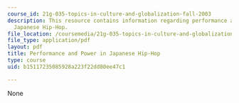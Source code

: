 ```yaml
---
course_id: 21g-035-topics-in-culture-and-globalization-fall-2003
description: This resource contains information regarding performance and power in
  Japanese Hip-Hop.
file_location: /coursemedia/21g-035-topics-in-culture-and-globalization-fall-2003/b15117235085928a223f22dd80ee47c1_MIT21G_035F03_l07.pdf
file_type: application/pdf
layout: pdf
title: Performance and Power in Japanese Hip-Hop
type: course
uid: b15117235085928a223f22dd80ee47c1

---
```

None